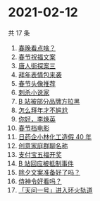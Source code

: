 # 2021-02-12

共 17 条

<!-- BEGIN -->
<!-- 最后更新时间 Fri Feb 12 2021 13:27:28 GMT+0800 (CST) -->
1. [春晚看点啥？](https://www.zhihu.com/search?q=春晚)
1. [春节祝福文案](https://www.zhihu.com/search?q=春节祝福文案)
1. [唐人街探案三](https://www.zhihu.com/search?q=唐探3)
1. [拜年表情包来袭](https://www.zhihu.com/search?q=拜年表情包)
1. [春节头像推荐](https://www.zhihu.com/search?q=新年头像)
1. [刺杀小说家](https://www.zhihu.com/search?q=刺杀小说家好看吗)
1. [B 站被部分品牌方拉黑](https://www.zhihu.com/search?q=抵制b站)
1. [怎么拜年才不尴尬](https://www.zhihu.com/search?q=初一拜年)
1. [你好，李焕英](https://www.zhihu.com/search?q=李焕英)
1. [春节档电影](https://www.zhihu.com/search?q=春节档电影)
1. [日药企小林化工造假 40 年](https://www.zhihu.com/search?q=小林化工)
1. [创意家庭群聊名称](https://www.zhihu.com/search?q=家庭群聊名称)
1. [支付宝五福开奖](https://www.zhihu.com/search?q=支付宝五福)
1. [B 站回应被抵制事件](https://www.zhihu.com/search?q=b站回应)
1. [除夕文案准备好了吗？](https://www.zhihu.com/search?q=除夕文案)
1. [侍神令好看吗？](https://www.zhihu.com/search?q=侍神令好看吗)
1. [「天问一号」进入环火轨道](https://www.zhihu.com/search?q=天问一号)
<!-- END -->
